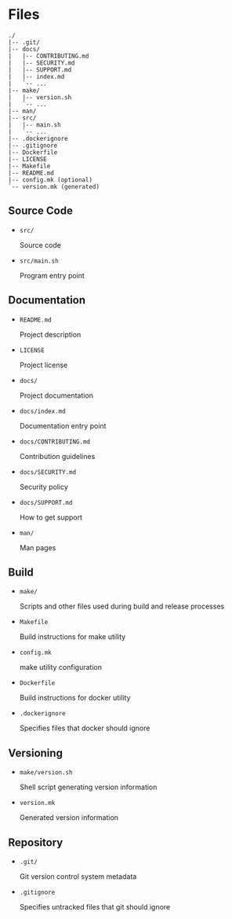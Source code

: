 Files
=====

    ./
    |-- .git/
    |-- docs/
    |   |-- CONTRIBUTING.md
    |   |-- SECURITY.md
    |   |-- SUPPORT.md
    |   |-- index.md
    |   `-- ...
    |-- make/
    |   |-- version.sh
    |   `-- ...
    |-- man/
    |-- src/
    |   |-- main.sh
    |   `-- ...
    |-- .dockerignore
    |-- .gitignore
    |-- Dockerfile
    |-- LICENSE
    |-- Makefile
    |-- README.md
    |-- config.mk (optional)
    `-- version.mk (generated)


Source Code
-----------

- `src/`

  Source code

- `src/main.sh`

  Program entry point


Documentation
-------------

- `README.md`

  Project description

- `LICENSE`

  Project license

- `docs/`

  Project documentation

- `docs/index.md`

  Documentation entry point

- `docs/CONTRIBUTING.md`

  Contribution guidelines

- `docs/SECURITY.md`

  Security policy

- `docs/SUPPORT.md`

  How to get support

- `man/`

  Man pages


Build
-----

- `make/`

  Scripts and other files used during build and release processes

- `Makefile`

  Build instructions for make utility

- `config.mk`

  make utility configuration

- `Dockerfile`

  Build instructions for docker utility

- `.dockerignore`

  Specifies files that docker should ignore


Versioning
----------

- `make/version.sh`

  Shell script generating version information

- `version.mk`

  Generated version information


Repository
----------

- `.git/`

  Git version control system metadata

- `.gitignore`

  Specifies untracked files that git should ignore
